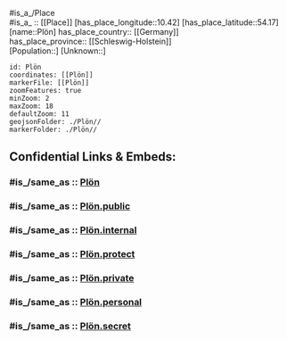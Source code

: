 ﻿---
confidential: public
isDeleted: false
location:
- 54.17
- 10.42
mapmarker: city
mapzoom:
- 7
- 12
SpocWebEntityId: 33417
tags:
- geo/City
type: City
---

#is_a_/Place  
#is_a_ :: [[Place]] 
[has_place_longitude::10.42] 
[has_place_latitude::54.17] 
[name::Plön] 
has_place_country:: [[Germany]]  
has_place_province:: [[Schleswig-Holstein]]  
[Population::] 
[Unknown::] 


```leaflet
id: Plön
coordinates: [[Plön]] 
markerFile: [[Plön]] 
zoomFeatures: true 
minZoom: 2 
maxZoom: 18
defaultZoom: 11
geojsonFolder: ./Plön//
markerFolder: ./Plön//

```


## Confidential Links & Embeds: 

### #is_/same_as :: [Plön](/_Standards/Earth/Continent/Europe/Europe~Central/Germany/Germany~West/Schleswig-Holstein/counties~SH/Plön.md) 

### #is_/same_as :: [Plön.public](/_public/Earth/Continent/Europe/Europe~Central/Germany/Germany~West/Schleswig-Holstein/counties~SH/Plön.public.md) 

### #is_/same_as :: [Plön.internal](/_internal/Earth/Continent/Europe/Europe~Central/Germany/Germany~West/Schleswig-Holstein/counties~SH/Plön.internal.md) 

### #is_/same_as :: [Plön.protect](/_protect/Earth/Continent/Europe/Europe~Central/Germany/Germany~West/Schleswig-Holstein/counties~SH/Plön.protect.md) 

### #is_/same_as :: [Plön.private](/_private/Earth/Continent/Europe/Europe~Central/Germany/Germany~West/Schleswig-Holstein/counties~SH/Plön.private.md) 

### #is_/same_as :: [Plön.personal](/_personal/Earth/Continent/Europe/Europe~Central/Germany/Germany~West/Schleswig-Holstein/counties~SH/Plön.personal.md) 

### #is_/same_as :: [Plön.secret](/_secret/Earth/Continent/Europe/Europe~Central/Germany/Germany~West/Schleswig-Holstein/counties~SH/Plön.secret.md)

